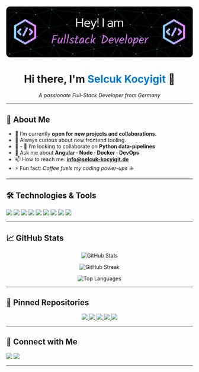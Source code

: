 <p align="center">
  <img src="https://raw.githubusercontent.com/Seldir193/Seldir193/main/assets/github-header-image.png"
       alt="Code-Banner mit deinem Slogan">
</p>

<h1 align="center">
  Hi there, I'm <span style="color:#007ACC">Selcuk Kocyigit</span> 👋
</h1>

<p align="center">
  <em>A passionate Full-Stack Developer from Germany</em>
</p>

---

## 🌟 About Me

- 🔭 I’m currently **open for new projects and collaborations.**
- 🌱 Always curious about new frontend tooling.
- 👯 - 👯 I’m looking to collaborate on **Python data-pipelines**
- 💬 Ask me about **Angular&nbsp;· Node&nbsp;· Docker · DevOps**
- 📫 How to reach me: **info@selcuk-kocyigit.de**
- ⚡ Fun fact: *Coffee fuels my coding power-ups ☕*

---

## 🛠️ Technologies & Tools

<!-- Wähle nur die Badges, die wirklich dein Profil widerspiegeln -->
<p>
  <img src="https://img.shields.io/badge/-HTML5-E34F26?style=flat&logo=html5&logoColor=white"/>
  <img src="https://img.shields.io/badge/-CSS3-1572B6?style=flat&logo=css3&logoColor=white"/>
  <img src="https://img.shields.io/badge/-JavaScript-F7DF1E?style=flat&logo=javascript&logoColor=black"/>
  <img src="https://img.shields.io/badge/-TypeScript-2F74C0?style=flat&logo=typescript&logoColor=white"/>
  <img src="https://img.shields.io/badge/-Angular-DD0031?style=flat&logo=angular&logoColor=white"/>
  <img src="https://img.shields.io/badge/-Python-3776AB?style=flat&logo=python&logoColor=white"/>
  <img src="https://img.shields.io/badge/-Django-092E20?style=flat&logo=django&logoColor=white"/>
  <img src="https://img.shields.io/badge/-Docker-2496ED?style=flat&logo=docker&logoColor=white"/>
  <img src="https://img.shields.io/badge/-Git-F05032?style=flat&logo=git&logoColor=white"/>
</p>

---

## 📈 GitHub Stats

<p align="center">
  <!-- Gesamt-Stats -->
  <img src="https://github-readme-stats.vercel.app/api?username=Seldir193&show_icons=true&hide=prs&theme=default"
       alt="GitHub Stats"/>
</p>

<p align="center">
  <!-- Commit-Streak -->
  <img src="https://github-readme-streak-stats.herokuapp.com/?user=Seldir193&theme=default"
       alt="GitHub Streak"/>
</p>

<p align="center">
  <!-- Top Sprachen -->
  <img src="https://github-readme-stats.vercel.app/api/top-langs/?username=Seldir193&layout=compact&theme=default"
       alt="Top Languages"/>
</p>

---

## 📌 Pinned Repositories

<p align="center">
  <a href="https://github.com/Seldir193/El-Pollo-Loco">
    <img src="https://github-readme-stats.vercel.app/api/pin/?username=Seldir193&repo=El-Pollo-Loco" />
  </a>
  <a href="https://github.com/Seldir193/coderr_backend">
    <img src="https://github-readme-stats.vercel.app/api/pin/?username=Seldir193&repo=coderr_backend" />
  </a>
  <a href="https://github.com/Seldir193/DABubble">
    <img src="https://github-readme-stats.vercel.app/api/pin/?username=Seldir193&repo=DABubble" />
  </a>
  <a href="https://github.com/Seldir193/Videoflix_backend">
    <img src="https://github-readme-stats.vercel.app/api/pin/?username=Seldir193&repo=Videoflix_backend" />
  </a>
  <a href="https://github.com/Seldir193/Videoflix_frontend">
    <img src="https://github-readme-stats.vercel.app/api/pin/?username=Seldir193&repo=Videoflix_frontend" />
  </a>
</p>


---

## 🤝 Connect with Me

<p>
  <a https://www.linkedin.com/in/kocyigit-selcuk-2933aa219/">
    <img src="https://img.shields.io/badge/-LinkedIn-0A66C2?style=flat&logo=linkedin&logoColor=white"/>
  </a>
  <a href="mailto:info@selcuk-kocyigit.de">
    <img src="https://img.shields.io/badge/-Email-D14836?style=flat&logo=gmail&logoColor=white"/>
  </a>
</p>

---

